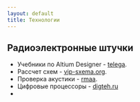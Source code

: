 ```yaml
---
layout: default
title: Технологии
---
```


## Радиоэлектронные штучки

* Учебники по Altium Designer - 
[telega](https://t.me/joinchat/AAAAAEuFE0LuGYTLthOWDA).
* Рассчет схем - 
[vip-sxema.org](https://vip-cxema.org/index.php/online-raschjoty).
* Проверка акустики - 
[rmaa](http://audio.rightmark.org/products/rmaa_rus.shtml).
* Цифровые процессоры - 
[digteh.ru](http://digteh.ru/dsp/DSP/)
* 
